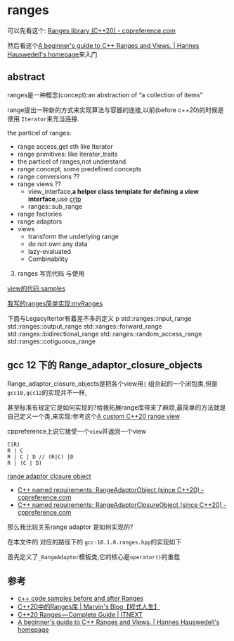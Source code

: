 ranges
===========

可以先看这个: [Ranges library (C++20) - cppreference.com](https://en.cppreference.com/w/cpp/ranges)

然后看这个[A beginner's guide to C++ Ranges and Views. | Hannes Hauswedell's homepage](https://hannes.hauswedell.net/post/2019/11/30/range_intro/)来入门

## abstract

ranges是一种概念(concept):an abstraction of “a collection of items”

range提出一种新的方式来实现算法与容器的连接,以前(before c++20)的时候是使用
`Iterator`来充当连接.


the particel of ranges:

- range access,get sth like Iterator
- range primitives: like iterator_traits
- the particel of ranges,not understand
- range concept, some predefined concepts
- range conversions ??
- range views ??
  - view_interface,**a helper class template for defining a view interface**,use [crtp](https://en.cppreference.com/w/cpp/language/crtp)
  - ranges::sub_range
- range factories
- range adaptors
- views
  - transform the underlying range
  - do not own any data
  - lazy-evaluated
  - Combinability



3. ranges 写完代码 与使用

[view的代码 samples](https://github.com/rbookr/cpp-hub/tree/master/cpp20/ranges/code)

[我写的ranges简单实现:myRanges](https://github.com/rainboy-learn/myRanges/tree/new)

下面与LegacyItertor有着差不多的定义
p
std::ranges::input_range
std::ranges::output_range
std::ranges::forward_range
std::ranges::bidirectional_range
std::ranges::random_access_range
std::ranges::cotiguoous_range

## gcc 12 下的 Range_adaptor_closure_objects

Range_adaptor_closure_objects是把各个view用`|` 组合起的一个闭包类,但是`gcc10,gcc12`的实现并不一样,

甚至标准有规定它是如何实现的?给我拓展range库带来了麻烦,最简单的方法就是自己定义一个类,来实现:参考这个[A custom C++20 range view](https://mariusbancila.ro/blog/2020/06/06/a-custom-cpp20-range-view/)

cppreference上说它接受一个`view`并返回一个view

```plaintext
C(R)
R | C
R | C | D // (R|C) |D
R | (C | D)

```

[range adaptor closure object](https://en.cppreference.com/w/cpp/ranges#Range_adaptor_closure_objects)

* [C++ named requirements: RangeAdaptorObject (since C++20) - cppreference.com](https://en.cppreference.com/w/cpp/named_req/RangeAdaptorObject)
* [C++ named requirements: RangeAdaptorClosureObject (since C++20) - cppreference.com](https://en.cppreference.com/w/cpp/named_req/RangeAdaptorClosureObject)

那么我比较关系range adaptor 是如何实现的?

在本文件的 对应的路径下的 `gcc-10.1.0.ranges.hpp`的实现如下

首先定义了`_RangeAdaptor`模板类,它的核心是`operator()`的重载




## 参考

- [c++ code samples before and after Ranges](https://mariusbancila.ro/blog/2019/01/20/cpp-code-samples-before-and-after-ranges/)
- [C++20中的Ranges库 | Marvin's Blog【程式人生】](https://marvinsblog.net/post/2020-11-30-cpp-20-ranges/)
- [C++20 Ranges — Complete Guide | ITNEXT](https://itnext.io/c-20-ranges-complete-guide-4d26e3511db0)
- [A beginner's guide to C++ Ranges and Views. | Hannes Hauswedell's homepage](https://hannes.hauswedell.net/post/2019/11/30/range_intro/)
